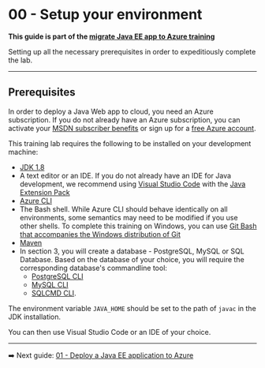 # 00 - Setup your environment

__This guide is part of the [migrate Java EE app to Azure training](../README.md)__

Setting up all the necessary prerequisites in order to expeditiously complete the lab.

---

## Prerequisites

In order to deploy a Java Web app to cloud, you need 
an Azure subscription. If you do not already have an Azure subscription, you can activate your 
[MSDN subscriber benefits](https://azure.microsoft.com/pricing/member-offers/msdn-benefits-details/) 
or sign up for a 
[free Azure account]((https://azure.microsoft.com/pricing/free-trial/)).

This training lab requires the following to be installed on your development machine:

* [JDK 1.8](https://www.azul.com/downloads/azure-only/zulu/?&version=java-8-lts&architecture=x86-64-bit&package=jdk)
* A text editor or an IDE. If you do not already have an IDE for Java development, 
we recommend using [Visual Studio Code](https://code.visualstudio.com/) 
with the [Java Extension Pack](https://marketplace.visualstudio.com/items?itemName=vscjava.vscode-java-pack)
* [Azure CLI](https://docs.microsoft.com/en-us/cli/azure/install-azure-cli?view=azure-cli-latest) 
* The Bash shell. While Azure CLI should behave identically on all environments, some semantics may need to be modified if
 you use other shells. To complete this training on Windows, you can 
 use [Git Bash that accompanies the Windows distribution of Git](https://git-scm.com/download/win)
* [Maven](http://maven.apache.org/)
* In section 3, you will create a database - PostgreSQL, MySQL or SQL Database. Based on the 
database of your choice, you will require the corresponding database's commandline tool:
  * [PostgreSQL CLI](https://www.postgresql.org/docs/current/app-psql.html)
  * [MySQL CLI](https://dev.mysql.com/downloads/shell/)
  * [SQLCMD CLI](https://cloudblogs.microsoft.com/sqlserver/2017/05/16/sql-server-command-line-tools-for-macos-released/).

The environment variable `JAVA_HOME` should be set to the path of `javac` in the JDK installation.

You can then use Visual Studio Code or an IDE of your choice.

---

➡️ Next guide: [01 - Deploy a Java EE application to Azure](../step-01-deploy-java-ee-app-to-azure/README.md)